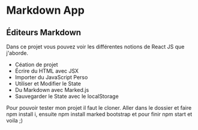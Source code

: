 # Markdown App
## Éditeurs Markdown

Dans ce projet vous pouvez voir les différentes notions de React JS que j'aborde.

- Céation de projet
- Écrire du HTML avec JSX
- Importer du JavaScript Perso
- Utiliser et Modifier le State
- Du Markdown avec Marked.js
- Sauvegarder le State avec le localStorage

Pour pouvoir tester mon projet il faut le cloner. Aller dans le dossier et faire npm install i, ensuite npm install marked bootstrap et pour finir npm start et voila ;)
